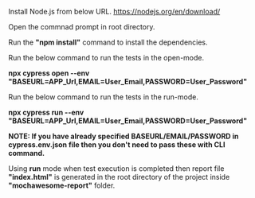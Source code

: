 Install Node.js from below URL.
https://nodejs.org/en/download/

Open the commnad prompt in root directory.

Run the **"npm install"** command to install the dependencies.

Run the below command to run the tests in the open-mode.

**npx cypress open --env "BASEURL=APP_Url,EMAIL=User_Email,PASSWORD=User_Password"**

Run the below command to run the tests in the run-mode.

**npx cypress run --env "BASEURL=APP_Url,EMAIL=User_Email,PASSWORD=User_Password"**

**NOTE: If you have already specified BASEURL/EMAIL/PASSWORD in **cypress.env.json** file then you don't need to pass these with CLI command.**

Using **run** mode when test execution is completed then report file **"index.html"** is generated in the root directory of the project inside **"mochawesome-report"** folder.
